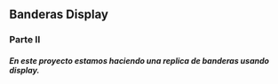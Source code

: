 ## Banderas Display
### Parte II
##### En este proyecto estamos haciendo una replica de banderas usando display.
